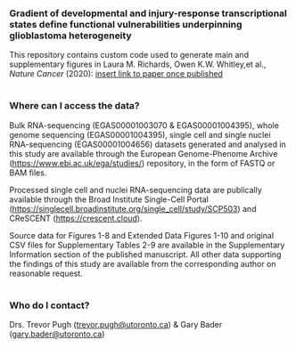 ### Gradient of developmental and injury-response transcriptional states define functional vulnerabilities underpinning glioblastoma heterogeneity


This repository contains custom code used to generate main and supplementary figures in Laura M. Richards, Owen K.W. Whitley,et al., *Nature Cancer* (2020): [insert link to paper once published]()


#
### Where can I access the data?

Bulk RNA-sequencing (EGAS00001003070	 & EGAS00001004395), whole genome sequencing (EGAS00001004395), single cell and single nuclei RNA-sequencing (EGAS00001004656) datasets generated and analysed in this study are available through the European Genome-Phenome Archive (https://www.ebi.ac.uk/ega/studies/) repository, in the form of FASTQ or BAM files.   

Processed single cell and nuclei RNA-sequencing data are publically available through the Broad Institute Single-Cell Portal (https://singlecell.broadinstitute.org/single_cell/study/SCP503) and CReSCENT (https://crescent.cloud).   

 Source data for Figures 1-8 and Extended Data Figures 1-10 and original CSV files for Supplementary Tables 2-9 are available in the Supplementary Information section of the published manuscript. All other data supporting the findings of this study are available from the corresponding author on reasonable request.   

#
### Who do I contact?
Drs. Trevor Pugh (trevor.pugh@utoronto.ca) & Gary Bader (gary.bader@utoronto.ca)
